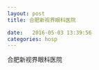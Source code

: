 ```yaml
--- 
layout: post 
title: 合肥新视界眼科医院

date:   2016-05-03 13:39:56 
categories: hosp 
--- 
```

   
合肥新视界眼科医院
